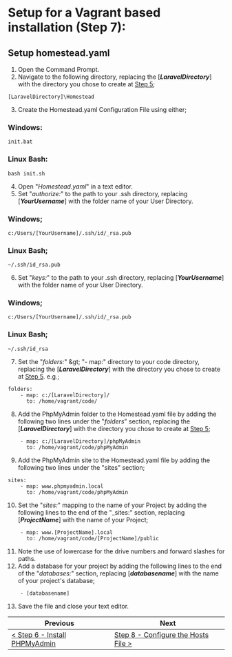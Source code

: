 # Setup for a Vagrant based installation (Step 7):

## Setup homestead.yaml

1. Open the Command Prompt.
2. Navigate to the following directory, replacing the [**_LaravelDirectory_**] with the directory you chose to create at [Step 5](vagrant-5.md);
  
```
[LaravelDirectory]\Homestead
```

3. Create the Homestead.yaml Configuration File using either;

### Windows:

```
init.bat
```

### Linux Bash:

```
bash init.sh
```

4. Open "_Homestead.yaml_" in a text editor.
5. Set &quot;_authorize:_&quot; to the path to your .ssh directory, replacing [**_YourUsername_**] with the folder name of your User Directory.
  
### Windows;

```
c:/Users/[YourUsername]/.ssh/id/_rsa.pub
```

### Linux Bash;

```
~/.ssh/id_rsa.pub
```

6. Set &quot;_keys:_&quot; to the path to your .ssh directory, replacing [**_YourUsername_**] with the folder name of your User Directory.
  
### Windows;

```
c:/Users/[YourUsername]/.ssh/id/_rsa.pub
```

### Linux Bash;

```
~/.ssh/id_rsa
```

7. Set the &quot;_folders:_&quot; \&gt; &quot;- map:&quot; directory to your code directory, replacing the [**_LaravelDirectory_**] with the directory you chose to create at [Step 5](vagrant-5.md). e.g.;

```
folders:
    - map: c:/[LaravelDirectory]/
      to: /home/vagrant/code/
```

8. Add the PhpMyAdmin folder to the Homestead.yaml file by adding the following two lines under the &quot;_folders_&quot; section, replacing the [**_LaravelDirectory_**] with the directory you chose to create at [Step 5](vagrant-5.md);

```
    - map: c:/[LaravelDirectory]/phpMyAdmin
      to: /home/vagrant/code/phpMyAdmin
```

9. Add the PhpMyAdmin site to the Homestead.yaml file by adding the following two lines under the &quot;sites&quot; section;

```
sites:
    - map: www.phpmyadmin.local
      to: /home/vagrant/code/phpMyAdmin
```

10. Set the "_sites:_" mapping to the name of your Project by adding the following lines to the end of the "_sites:" section, replacing [**_ProjectName_**] with the name of your Project;

```
    - map: www.[ProjectName].local
      to: /home/vagrant/code/[ProjectName]/public
```

11. Note the use of lowercase for the drive numbers and forward slashes for paths.
12. Add a database for your project by adding the following lines to the end of the "_databases:_" section, replacing [**_databasename_**] with the name of your project's database;

```
    - [databasename]
```

13. Save the file and close your text editor.

| Previous | Next |
| -------- | ---- |
| [< Step 6 - Install PHPMyAdmin](vagrant-6.md) | [Step 8 - Configure the Hosts File >](vagrant-8.md) |